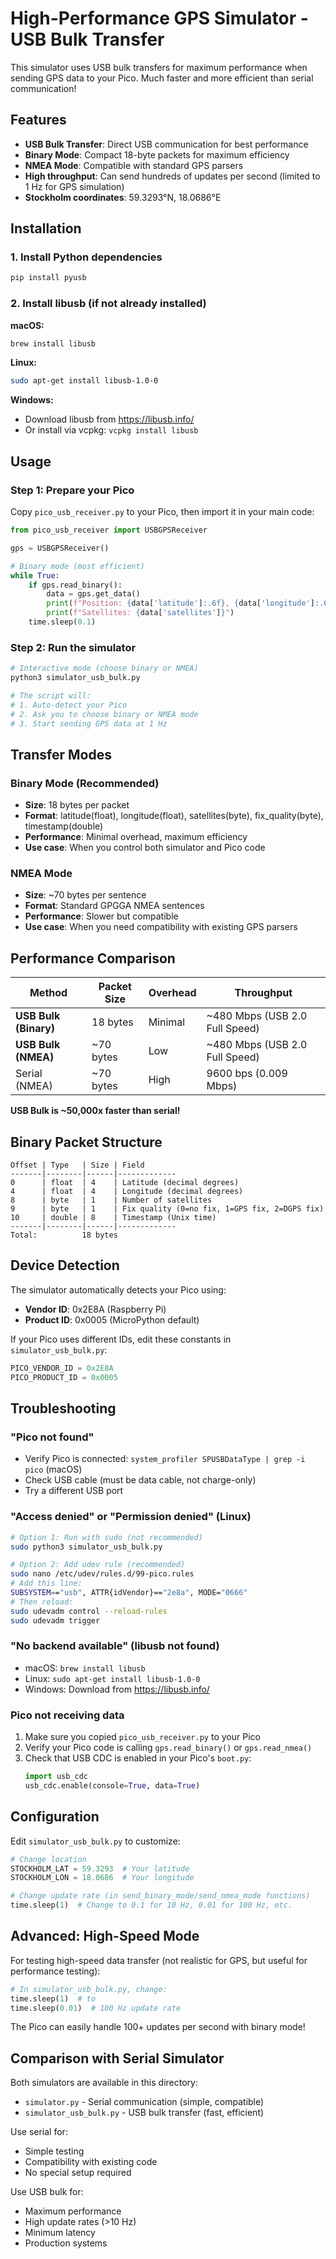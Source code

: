 # High-Performance GPS Simulator - USB Bulk Transfer

This simulator uses USB bulk transfers for maximum performance when sending GPS data to your Pico. Much faster and more efficient than serial communication!

## Features

- **USB Bulk Transfer**: Direct USB communication for best performance
- **Binary Mode**: Compact 18-byte packets for maximum efficiency
- **NMEA Mode**: Compatible with standard GPS parsers
- **High throughput**: Can send hundreds of updates per second (limited to 1 Hz for GPS simulation)
- **Stockholm coordinates**: 59.3293°N, 18.0686°E

## Installation

### 1. Install Python dependencies

```bash
pip install pyusb
```

### 2. Install libusb (if not already installed)

**macOS:**
```bash
brew install libusb
```

**Linux:**
```bash
sudo apt-get install libusb-1.0-0
```

**Windows:**
- Download libusb from https://libusb.info/
- Or install via vcpkg: `vcpkg install libusb`

## Usage

### Step 1: Prepare your Pico

Copy `pico_usb_receiver.py` to your Pico, then import it in your main code:

```python
from pico_usb_receiver import USBGPSReceiver

gps = USBGPSReceiver()

# Binary mode (most efficient)
while True:
    if gps.read_binary():
        data = gps.get_data()
        print(f"Position: {data['latitude']:.6f}, {data['longitude']:.6f}")
        print(f"Satellites: {data['satellites']}")
    time.sleep(0.1)
```

### Step 2: Run the simulator

```bash
# Interactive mode (choose binary or NMEA)
python3 simulator_usb_bulk.py

# The script will:
# 1. Auto-detect your Pico
# 2. Ask you to choose binary or NMEA mode
# 3. Start sending GPS data at 1 Hz
```

## Transfer Modes

### Binary Mode (Recommended)
- **Size**: 18 bytes per packet
- **Format**: latitude(float), longitude(float), satellites(byte), fix_quality(byte), timestamp(double)
- **Performance**: Minimal overhead, maximum efficiency
- **Use case**: When you control both simulator and Pico code

### NMEA Mode
- **Size**: ~70 bytes per sentence
- **Format**: Standard GPGGA NMEA sentences
- **Performance**: Slower but compatible
- **Use case**: When you need compatibility with existing GPS parsers

## Performance Comparison

| Method | Packet Size | Overhead | Throughput |
|--------|-------------|----------|------------|
| **USB Bulk (Binary)** | 18 bytes | Minimal | ~480 Mbps (USB 2.0 Full Speed) |
| **USB Bulk (NMEA)** | ~70 bytes | Low | ~480 Mbps (USB 2.0 Full Speed) |
| Serial (NMEA) | ~70 bytes | High | 9600 bps (0.009 Mbps) |

**USB Bulk is ~50,000x faster than serial!**

## Binary Packet Structure

```
Offset | Type   | Size | Field
-------|--------|------|-------------
0      | float  | 4    | Latitude (decimal degrees)
4      | float  | 4    | Longitude (decimal degrees)
8      | byte   | 1    | Number of satellites
9      | byte   | 1    | Fix quality (0=no fix, 1=GPS fix, 2=DGPS fix)
10     | double | 8    | Timestamp (Unix time)
-------|--------|------|-------------
Total:          18 bytes
```

## Device Detection

The simulator automatically detects your Pico using:
- **Vendor ID**: 0x2E8A (Raspberry Pi)
- **Product ID**: 0x0005 (MicroPython default)

If your Pico uses different IDs, edit these constants in `simulator_usb_bulk.py`:
```python
PICO_VENDOR_ID = 0x2E8A
PICO_PRODUCT_ID = 0x0005
```

## Troubleshooting

### "Pico not found"
- Verify Pico is connected: `system_profiler SPUSBDataType | grep -i pico` (macOS)
- Check USB cable (must be data cable, not charge-only)
- Try a different USB port

### "Access denied" or "Permission denied" (Linux)
```bash
# Option 1: Run with sudo (not recommended)
sudo python3 simulator_usb_bulk.py

# Option 2: Add udev rule (recommended)
sudo nano /etc/udev/rules.d/99-pico.rules
# Add this line:
SUBSYSTEM=="usb", ATTR{idVendor}=="2e8a", MODE="0666"
# Then reload:
sudo udevadm control --reload-rules
sudo udevadm trigger
```

### "No backend available" (libusb not found)
- macOS: `brew install libusb`
- Linux: `sudo apt-get install libusb-1.0-0`
- Windows: Download from https://libusb.info/

### Pico not receiving data
1. Make sure you copied `pico_usb_receiver.py` to your Pico
2. Verify your Pico code is calling `gps.read_binary()` or `gps.read_nmea()`
3. Check that USB CDC is enabled in your Pico's `boot.py`:
   ```python
   import usb_cdc
   usb_cdc.enable(console=True, data=True)
   ```

## Configuration

Edit `simulator_usb_bulk.py` to customize:

```python
# Change location
STOCKHOLM_LAT = 59.3293  # Your latitude
STOCKHOLM_LON = 18.0686  # Your longitude

# Change update rate (in send_binary_mode/send_nmea_mode functions)
time.sleep(1)  # Change to 0.1 for 10 Hz, 0.01 for 100 Hz, etc.
```

## Advanced: High-Speed Mode

For testing high-speed data transfer (not realistic for GPS, but useful for performance testing):

```python
# In simulator_usb_bulk.py, change:
time.sleep(1)  # to
time.sleep(0.01)  # 100 Hz update rate
```

The Pico can easily handle 100+ updates per second with binary mode!

## Comparison with Serial Simulator

Both simulators are available in this directory:
- `simulator.py` - Serial communication (simple, compatible)
- `simulator_usb_bulk.py` - USB bulk transfer (fast, efficient)

Use serial for:
- Simple testing
- Compatibility with existing code
- No special setup required

Use USB bulk for:
- Maximum performance
- High update rates (>10 Hz)
- Minimum latency
- Production systems
